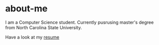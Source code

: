 # about-me

I am a Computer Science student. Currently pusrusing master's degree from North Carolina State University.

Have a look at my <a href='Bhargav Jhaveri Resume.pdf'>resume</a>
